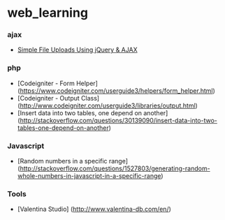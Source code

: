 # web_learning
### ajax
  * [Simple File Uploads Using jQuery & AJAX](https://abandon.ie/notebook/simple-file-uploads-using-jquery-ajax)

### php
  * [Codeigniter - Form Helper] (https://www.codeigniter.com/userguide3/helpers/form_helper.html)
  * [Codeigniter - Output Class] (http://www.codeigniter.com/userguide3/libraries/output.html)
  * [Insert data into two tables, one depend on another] (http://stackoverflow.com/questions/30139090/insert-data-into-two-tables-one-depend-on-another)

### Javascript
  * [Random numbers in a specific range] (http://stackoverflow.com/questions/1527803/generating-random-whole-numbers-in-javascript-in-a-specific-range)
  
### Tools
 * [Valentina Studio] (http://www.valentina-db.com/en/)
